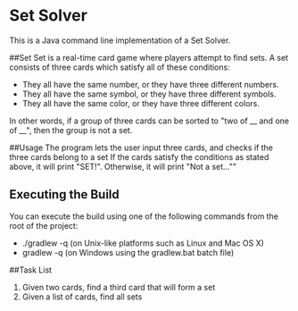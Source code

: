 # Set Solver
This is a Java command line implementation of a Set Solver.

##Set
Set is a real-time card game where players attempt to find sets.
A set consists of three cards which satisfy all of these conditions:
- They all have the same number, or they have three different numbers.
- They all have the same symbol, or they have three different symbols.
- They all have the same color, or they have three different colors.

In other words, if a group of three cards can be sorted to "two of __ and one of __", then the group is not a set.

##Usage
The program lets the user input three cards, and checks if the three cards belong to a set
If the cards satisfy the conditions as stated above, it will print "SET!".
Otherwise, it will print "Not a set...""

## Executing the Build
You can execute the build using one of the following commands from the root of the project:

- ./gradlew -q <task> (on Unix-like platforms such as Linux and Mac OS X)
- gradlew -q <task> (on Windows using the gradlew.bat batch file)


##Task List
1) Given two cards, find a third card that will form a set
2) Given a list of cards, find all sets

